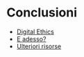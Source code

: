 # Conclusioni

* [Digital Ethics](conclusion/digital-ethics.md)
* [E adesso?](conclusion/where-to-go.md)
* [Ulteriori risorse](conclusion/resources.md)
